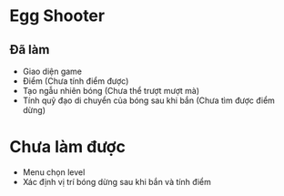 # Egg Shooter

## Đã làm
- Giao diện game
- Điểm (Chưa tính điểm được)
- Tạo ngẫu nhiên bóng (Chưa thể trượt mượt mà)
- Tính quỹ đạo di chuyển của bóng sau khi bắn (Chưa tìm được điểm dừng)

# Chưa làm được
- Menu chọn level
- Xác định vị trí bóng dừng sau khi bắn và tính điểm
